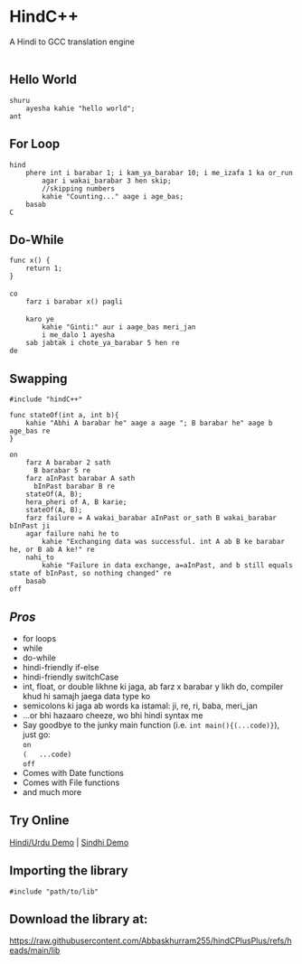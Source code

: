 # HindC++
A Hindi to GCC translation engine
<br/>
<br/>

## Hello World
`shuru`<br/>
`    ayesha kahie "hello world";`
    <br/>
`ant`

## For Loop
`hind`<br/>
`    phere int i barabar 1; i kam_ya_barabar 10; i me_izafa 1 ka or_run`</br>
`        agar i wakai_barabar 3 hen skip;`<br/>
`        //skipping numbers`</br>
`        kahie "Counting..." aage i age_bas;`<br/>
`    basab`<br/>
`C`

## Do-While
`func x() {`<br/>
`    return 1;`<br/>
`}`<br/>
<br/>
`co`<br/>
`    farz i barabar x() pagli`<br/>
    <br/>
`    karo ye`<br/>
`        kahie "Ginti:" aur i aage_bas meri_jan`<br/>
`        i me_dalo 1 ayesha`<br/>
`    sab jabtak i chote_ya_barabar 5 hen re`<br/>
`de`<br/>

## Swapping
`#include "hindC++"`<br/>

`func stateOf(int a, int b){`<br/>
`    kahie "Abhi A barabar he" aage a aage "; B barabar he" aage b age_bas re`<br/>
`}`<br/>

`on`<br/>
`    farz A barabar 2 sath`<br/>
`      B barabar 5 re`<br/>
`    farz aInPast barabar A sath`<br/>
`      bInPast barabar B re`<br/>
`    stateOf(A, B);`<br/>
`    hera_pheri of A, B karie;`<br/>
`    stateOf(A, B);`<br/>
`    farz failure = A wakai_barabar aInPast or_sath B wakai_barabar bInPast ji`<br/>
`    agar failure nahi he to`<br/>
`        kahie "Exchanging data was successful. int A ab B ke barabar he, or B ab A ke!" re`<br/>
`    nahi_to`<br/>
`        kahie "Failure in data exchange, a=aInPast, and b still equals state of bInPast, so nothing changed" re`<br/>
`    basab`<br/>
`off`<br/>



## *Pros*
  * for loops
  * while
  * do-while
  * hindi-friendly if-else
  * hindi-friendly switchCase
  * int, float, or double likhne ki jaga, ab farz x barabar y likh do, compiler khud hi samajh jaega data type ko
  * semicolons ki jaga ab words ka istamal: ji, re, ri, baba, meri_jan
  * ...or bhi hazaaro cheeze, wo bhi hindi syntax me
  * Say goodbye to the junky main function (i.e. `int main(){(...code)}`), just go:
  <br/>`on`<br/>`(   ...code)`<br/>`off`
  * Comes with Date functions
  * Comes with File functions
  * and much more

## Try Online

[Hindi/Urdu Demo](https://onecompiler.com/cpp/43dxht7ak)
 | 
[Sindhi Demo](https://onecompiler.com/cpp/43g4b26sf)

## Importing the library
`#include "path/to/lib"`

## Download the library at:
https://raw.githubusercontent.com/Abbaskhurram255/hindCPlusPlus/refs/heads/main/lib
